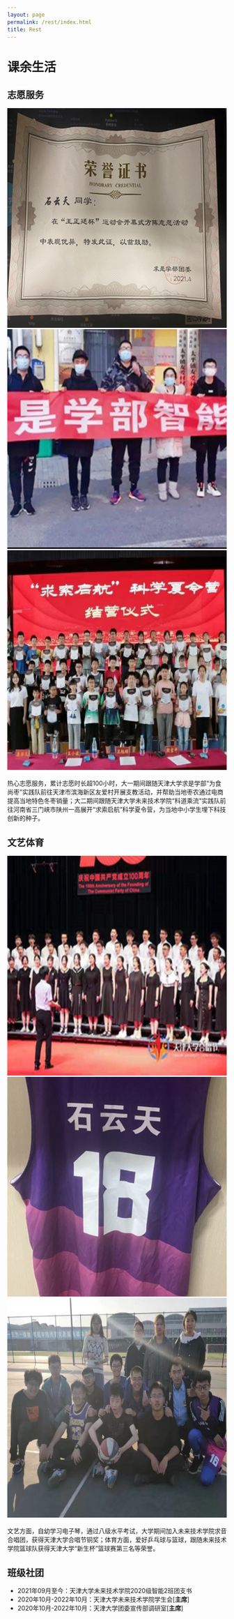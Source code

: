 ```yaml
---
layout: page
permalink: /rest/index.html
title: Rest
---
```


# 课余生活

## 志愿服务

<div class="third">
<img src="/images/zy1.png">
<img src="/images/zy2.png">
<img src="/images/zy3.jpg">
</div>
<br>热心志愿服务，累计志愿时长超100小时，大一期间跟随天津大学求是学部“为食尚枣”实践队前往天津市滨海新区友爱村开展支教活动，并帮助当地枣农通过电商提高当地特色冬枣销量；大二期间跟随天津大学未来技术学院“科道乘流”实践队前往河南省三门峡市陕州一高展开“求索启航”科学夏令营，为当地中小学生埋下科技创新的种子。


## 文艺体育

<div class="third">
<img src="/images/wt1.png">
<img src="/images/wt2.jpg">
<img src="/images/wt3.jpg">
</div>
<br>文艺方面，自幼学习电子琴，通过八级水平考试，大学期间加入未来技术学院求音合唱团，获得天津大学合唱节铜奖；体育方面，爱好乒乓球与篮球，跟随未来技术学院篮球队获得天津大学“新生杯”篮球赛第三名等荣誉。

## 班级社团

- 2021年09月至今：天津大学未来技术学院2020级智能2班团支书
- 2020年10月-2022年10月：天津大学未来技术学院学生会[**主席**]
- 2020年10月-2022年10月：天津大学团委宣传部调研室[**主席**]


